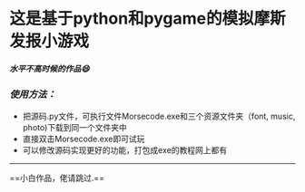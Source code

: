 # 这是基于python和pygame的模拟摩斯发报小游戏
##### 水平不高时候的作品:smile:
### *使用方法：*
- 把源码.py文件，可执行文件Morsecode.exe和三个资源文件夹（font, music, photo)下载到同一个文件夹中
- 直接双击Morsecode.exe即可试玩
- 可以修改源码实现更好的功能，打包成exe的教程网上都有
----
==小白作品，佬请跳过.==

